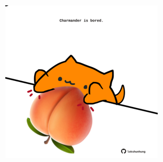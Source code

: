 <!-- built at 16/11/2021, 17:01:48 UTC -->
<p align="center">
  <img width="500" height="500" src="./ReadmeImage.svg">
</p>
